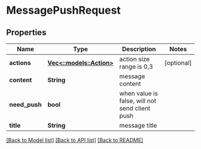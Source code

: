 # MessagePushRequest

## Properties

Name | Type | Description | Notes
------------ | ------------- | ------------- | -------------
**actions** | [**Vec<::models::Action>**](Action.md) | action size range is 0,3 | [optional] 
**content** | **String** | message content | 
**need_push** | **bool** | when value is false, will not send client push | 
**title** | **String** | message title | 

[[Back to Model list]](../README.md#documentation-for-models) [[Back to API list]](../README.md#documentation-for-api-endpoints) [[Back to README]](../README.md)


